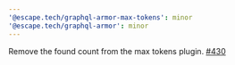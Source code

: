 ```yaml
---
'@escape.tech/graphql-armor-max-tokens': minor
'@escape.tech/graphql-armor': minor
---
```


Remove the found count from the max tokens plugin. [#430](https://github.com/Escape-Technologies/graphql-armor/pull/430)

